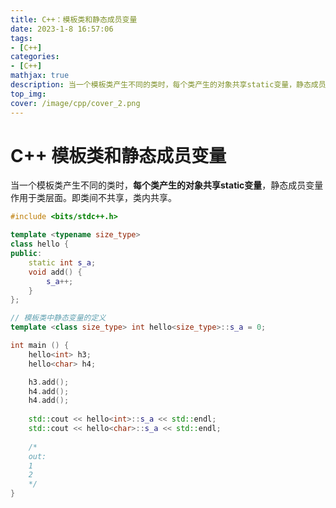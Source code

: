 ```yaml
---
title: C++：模板类和静态成员变量
date: 2023-1-8 16:57:06
tags:
- [C++]
categories: 
- [C++]
mathjax: true
description: 当一个模板类产生不同的类时，每个类产生的对象共享static变量，静态成员变量作用于类层面
top_img: 
cover: /image/cpp/cover_2.png
---
```


# C++ 模板类和静态成员变量

当一个模板类产生不同的类时，**每个类产生的对象共享static变量**，静态成员变量作用于类层面。即类间不共享，类内共享。

```c++
#include <bits/stdc++.h>

template <typename size_type>
class hello {
public:
	static int s_a;
	void add() {
		s_a++;
	}
}; 

// 模板类中静态变量的定义
template <class size_type> int hello<size_type>::s_a = 0;

int main () {
	hello<int> h3;
	hello<char> h4; 

	h3.add();
	h4.add();
	h4.add();
	
	std::cout << hello<int>::s_a << std::endl;
	std::cout << hello<char>::s_a << std::endl;
	
    /*
    out:
    1
    2
    */
}
```

